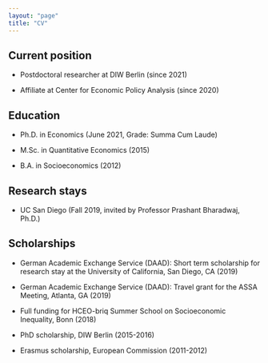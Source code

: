 ```yaml
---
layout: "page"
title: "CV"
---
```


## Current position

* Postdoctoral researcher at DIW Berlin (since 2021)

* Affiliate at Center for Economic Policy Analysis (since 2020)

## Education

* Ph.D. in Economics (June 2021, Grade: Summa Cum Laude)

* M.Sc. in Quantitative Economics (2015)

* B.A. in Socioeconomics (2012)

## Research stays

* UC San Diego (Fall 2019, invited by Professor Prashant Bharadwaj, Ph.D.)

## Scholarships

* German Academic Exchange Service (DAAD): Short term scholarship for research stay at the University
of California, San Diego, CA (2019)

* German Academic Exchange Service (DAAD): Travel grant for the ASSA Meeting, Atlanta, GA (2019)

* Full funding for HCEO-briq Summer School on Socioeconomic Inequality, Bonn (2018)

* PhD scholarship, DIW Berlin (2015-2016)

* Erasmus scholarship, European Commission (2011-2012)

